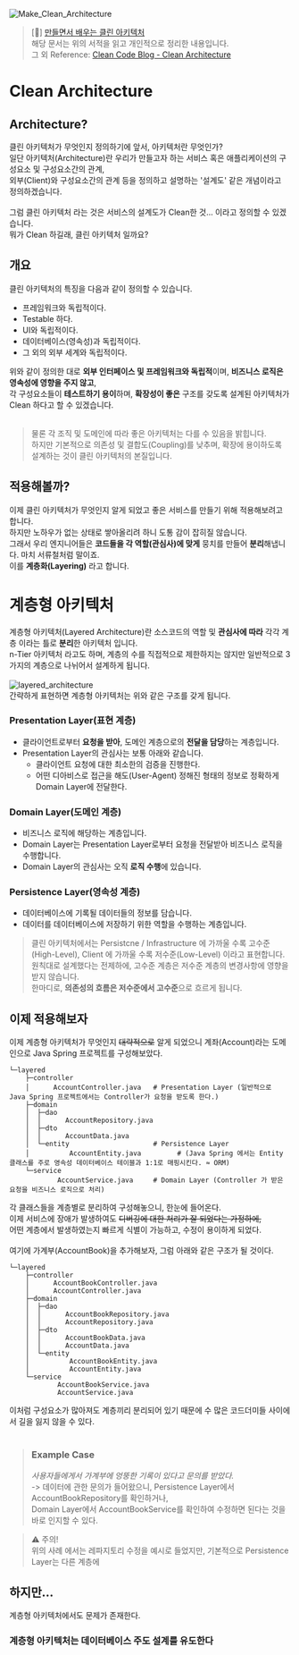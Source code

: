 ![Make_Clean_Architecture](https://github.com/Hongvengers/ArchitectureStudy/assets/66003338/17b06dba-64ca-4fe8-8859-d74ae18667bf)


> [📖] [만들면서 배우는 클린 아키텍처](https://wikibook.co.kr/clean-architecture/) <br>
> 해당 문서는 위의 서적을 읽고 개인적으로 정리한 내용입니다. <br>
> 그 외 Reference: [Clean Code Blog - Clean Architecture](http://blog.cleancoder.com/uncle-bob/2012/08/13/the-clean-architecture.html)

# Clean Architecture

## Architecture?
클린 아키텍처가 무엇인지 정의하기에 앞서, 아키텍처란 무엇인가? <br>
일단 아키텍처(Architecture)란 우리가 만들고자 하는 서비스 혹은 애플리케이션의 구성요소 및 구성요소간의 관계, <br>
외부(Client)와 구성요소간의 관계 등을 정의하고 설명하는 '설계도' 같은 개념이라고 정의하겠습니다. <br>
<br>
그럼 클린 아키텍처 라는 것은 서비스의 설계도가 Clean한 것... 이라고 정의할 수 있겠습니다. <br>
뭐가 Clean 하길래, 클린 아키텍처 일까요? <br>

## 개요
클린 아키텍처의 특징을 다음과 같이 정의할 수 있습니다.
- 프레임워크와 독립적이다.
- Testable 하다.
- UI와 독립적이다.
- 데이터베이스(영속성)과 독립적이다.
- 그 외의 외부 세계와 독립적이다.

위와 같이 정의한 대로 **외부 인터페이스 및 프레임워크와 독립적**이며, **비즈니스 로직은 영속성에 영향을 주지 않고**, <br>
각 구성요소들이 **테스트하기 용이**하며, **확장성이 좋은** 구조를 갖도록 설계된 아키텍처가 Clean 하다고 할 수 있겠습니다. <br>
<br>
> 물론 각 조직 및 도메인에 따라 좋은 아키텍처는 다를 수 있음을 밝힙니다. <br>
> 하지만 기본적으로 의존성 및 결합도(Coupling)를 낮추며, 확장에 용이하도록 설계하는 것이 클린 아키텍처의 본질입니다.

## 적용해볼까?
이제 클린 아키텍처가 무엇인지 알게 되었고 좋은 서비스를 만들기 위해 적용해보려고 합니다. <br>
하지만 노하우가 없는 상태로 쌓아올리려 하니 도통 감이 잡히질 않습니다. <br>
그래서 우리 엔지니어들은 **코드들을 각 역할(관심사)에 맞게** 뭉치를 만들어 **분리**해냅니다. 마치 서류철처럼 말이죠. <br>
이를 **계층화(Layering)** 라고 합니다.

# 계층형 아키텍처
계층형 아키텍처(Layered Architecture)란 소스코드의 역할 및 **관심사에 따라** 각각 계층 이라는 틀로 **분리**한 아키텍처 입니다. <br>
n-Tier 아키텍처 라고도 하며, 계층의 수를 직접적으로 제한하지는 않지만 일반적으로 3가지의 계층으로 나뉘어서 설계하게 됩니다. <br>
<br>
![layered_architecture](https://github.com/Hongvengers/ArchitectureStudy/assets/66003338/30a02110-57b4-4dc0-b750-27b51ec8eb97) <br>
간략하게 표현하면 계층형 아키텍처는 위와 같은 구조를 갖게 됩니다.
### Presentation Layer(표현 계층)
- 클라이언트로부터 **요청을 받아**, 도메인 계층으로의 **전달을 담당**하는 계층입니다.
- Presentation Layer의 관심사는 보통 아래와 같습니다.
  - 클라이언트 요청에 대한 최소한의 검증을 진행한다. 
  - 어떤 디아비스로 접근을 해도(User-Agent) 정해진 형태의 정보로 정확하게 Domain Layer에 전달한다.

### Domain Layer(도메인 계층)
- 비즈니스 로직에 해당하는 계층입니다.
- Domain Layer는 Presentation Layer로부터 요청을 전달받아 비즈니스 로직을 수행합니다. <br>
- Domain Layer의 관심사는 오직 **로직 수행**에 있습니다.

### Persistence Layer(영속성 계층)
- 데이터베이스에 기록될 데이터들의 정보를 담습니다.
- 데이터를 데이터베이스에 저장하기 위한 역할을 수행하는 계층입니다.

> 클린 아키텍처에서는 Persistcne / Infrastructure 에 가까울 수록 고수준(High-Level), Client 에 가까울 수록 저수준(Low-Level) 이라고 표현합니다. <br>
> 원칙대로 설계했다는 전제하에, 고수준 계층은 저수준 계층의 변경사항에 영향을 받지 않습니다. <br>
> 한마디로, **의존성의 흐름은 저수준에서 고수준**으로 흐르게 됩니다.

## 이제 적용해보자
이제 계층형 아키텍처가 무엇인지 ~~대략적으로~~ 알게 되었으니 계좌(Account)라는 도메인으로 Java Spring 프로젝트를 구성해보았다.
```text
└─layered
    ├─controller
    │      AccountController.java   # Presentation Layer (일반적으로 Java Spring 프로젝트에서는 Controller가 요청을 받도록 한다.)
    ├─domain
    │  ├─dao
    │  │      AccountRepository.java
    │  ├─dto                        
    │  │      AccountData.java
    │  └─entity                     # Persistence Layer 
    │          AccountEntity.java         # (Java Spring 에서는 Entity 클래스를 주로 영속성 데이터베이스 테이블과 1:1로 매핑시킨다. ≈ ORM)
    └─service
            AccountService.java     # Domain Layer (Controller 가 받은 요청을 비즈니스 로직으로 처리)
```
각 클래스들을 계층별로 분리하여 구성해놓으니, 한눈에 들어온다. <br>
이제 서비스에 장애가 발생하여도 ~~디버깅에 대한 처리가 잘 되었다는 가정하에,~~ <br>
어떤 계층에서 발생하였는지 빠르게 식별이 가능하고, 수정이 용이하게 되었다. <br>
<br>
여기에 가계부(AccountBook)을 추가해보자, 그럼 아래와 같은 구조가 될 것이다. <br>
```text
└─layered
    ├─controller
    │      AccountBookController.java
    │      AccountController.java
    ├─domain
    │  ├─dao
    │  │      AccountBookRepository.java
    │  │      AccountRepository.java
    │  ├─dto
    │  │      AccountBookData.java
    │  │      AccountData.java
    │  └─entity
    │          AccountBookEntity.java
    │          AccountEntity.java
    └─service
            AccountBookService.java
            AccountService.java
```
이처럼 구성요소가 많아져도 계층끼리 분리되어 있기 때문에 수 많은 코드더미들 사이에서 길을 잃지 않을 수 있다. <br>
<br>
> ### Example Case
> _사용자들에게서 가계부에 엉뚱한 기록이 있다고 문의를 받았다._ <br>
> -> 데이터에 관한 문의가 들어왔으니, Persistence Layer에서 AccountBookRepository를 확인하거나,<br>
> Domain Layer에서 AccountBookService를 확인하여 수정하면 된다는 것을 바로 인지할 수 있다.

> ⚠️ 주의! <br> 
> 위의 사례 에서는 레파지토리 수정을 예시로 들었지만, 기본적으로 Persistence Layer는 다른 계층에 

## 하지만...
계층형 아키텍처에서도 문제가 존재한다.

### 계층형 아키텍처는 데이터베이스 주도 설계를 유도한다
